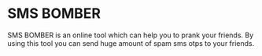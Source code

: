 # SMS BOMBER

SMS BOMBER is an online tool which can help you to prank your friends. By using this tool you can send huge amount of spam sms otps to your friends.
